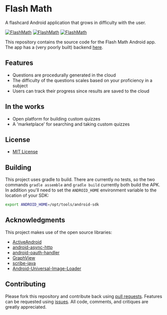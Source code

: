 # Flash Math

A flashcard Android application that grows in difficulty with the user.

[![FlashMath](http://i.imgur.com/BhiuWgv.png)](http://github.com/arolan/flashmath) [![FlashMath](http://i.imgur.com/40qRQkK.png)](http://github.com/arolan/flashmath) [![FlashMath](http://i.imgur.com/Sjibrd4.png)](http://github.com/arolan/flashmath)

This repository contains the source code for the Flash Math Android app. The app has a (very poorly built) backend [here](https://github.com/whoshuu/flashmathserver).

## Features

* Questions are procedurally generated in the cloud
* The difficulty of the questions scales based on your proficiency in a subject
* Users can track their progress since results are saved to the cloud

## In the works

* Open platform for building custom quizzes
* A 'marketplace' for searching and taking custom quizzes

## License

* [MIT License](https://github.com/arolan/flashmath/blob/master/LICENSE)

## Building

This project uses gradle to build. There are currently no tests, so the two commands `gradle assemble` and `gradle build` currently both build the APK. In addition you'll need to set the `ANDROID_HOME` environment variable to the location of your SDK:

```bash
export ANDROID_HOME=/opt/tools/android-sdk
```

## Acknowledgments

This project makes use of the open source libraries:

* [ActiveAndroid](https://github.com/pardom/ActiveAndroid)
* [android-async-http](https://github.com/loopj/android-async-http)
* [android-oauth-handler](https://github.com/thecodepath/android-oauth-handler)
* [GraphView](https://github.com/jjoe64/GraphView)
* [scribe-java](https://github.com/fernandezpablo85/scribe-java)
* [Android-Universal-Image-Loader](https://github.com/nostra13/Android-Universal-Image-Loader)

## Contributing

Please fork this repository and contribute back using [pull requests](https://github.com/arolan/flashmath/pulls). Features can be requested using [issues](https://github.com/arolan/flashmath/issues). All code, comments, and critiques are greatly appreciated.

